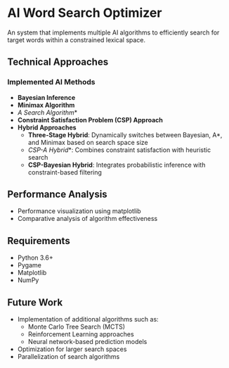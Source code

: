 # AI Word Search Optimizer

An system that implements multiple AI algorithms to efficiently search for target words within a constrained lexical space.

## Technical Approaches

### Implemented AI Methods

- **Bayesian Inference**
- **Minimax Algorithm**
- **A* Search Algorithm**
- **Constraint Satisfaction Problem (CSP) Approach**
- **Hybrid Approaches**
  - **Three-Stage Hybrid**: Dynamically switches between Bayesian, A*, and Minimax based on search space size
  - **CSP-A* Hybrid**: Combines constraint satisfaction with heuristic search
  - **CSP-Bayesian Hybrid**: Integrates probabilistic inference with constraint-based filtering

## Performance Analysis
- Performance visualization using matplotlib
- Comparative analysis of algorithm effectiveness

## Requirements

- Python 3.6+
- Pygame
- Matplotlib
- NumPy

## Future Work

- Implementation of additional algorithms such as:
  - Monte Carlo Tree Search (MCTS)
  - Reinforcement Learning approaches
  - Neural network-based prediction models
- Optimization for larger search spaces
- Parallelization of search algorithms
